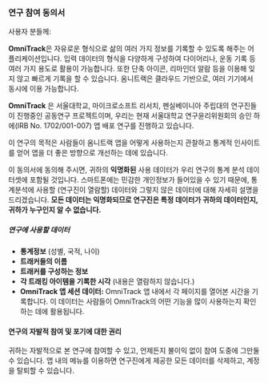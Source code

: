 ### 연구 참여 동의서

사용자 분들께:

**OmniTrack**은 자유로운 형식으로 삶의 여러 가지 정보를 기록할 수 있도록 해주는 어플리케이션입니다. 입력 데이터의 형식을 다양하게 구성하여 다이어리나, 운동 기록 등 여러 가지 용도로 활용이 가능합니다. 또한 단축 아이콘, 리마인더 알람 등을 이용해 잊지 않고 빠르게 기록을 할 수 있습니다. 옴니트랙은 클라우드 기반으로, 여러 기기에서 동시에 이용 가능합니다.

**OmniTrack** 은 서울대학교, 마이크로소프트 리서치, 펜실베이니아 주립대의 연구진들이 진행중인 공동연구 프로젝트이며, 우리는 현재 서울대학교 연구윤리위원회의 승인 하에(IRB No. 1702/001-007) 앱 배포 연구를 진행하고 있습니다.

이 연구의 목적은 사람들이 옴니트랙 앱을 어떻게 사용하는지 관찰하고 통계적 인사이트를 얻어 앱을 더 좋은 방향으로 개선하는 데에 있습니다.

이 동의서에 동의해 주시면, 귀하의 **익명화된** 사용 데이터가 우리 연구의 통계 분석 데이터셋에 포함될 것입니다. 스마트폰에는 민감한 개인정보가 들어있을 수 있기 때문에, 통계분석에 사용할 (연구진이 열람할) 데이터와 그렇지 않은 데이터에 대해 자세히 설명을 드리겠습니다. **모든 데이터는 익명화되므로 연구진은 특정 데이터가 귀하의 데이터인지, 귀하가 누구인지 알 수 없습니다.**

##### 연구에 사용할 데이터
- **통계정보** (성별, 국적, 나이)
- **트래커들의 이름**
- **트래커를 구성하는 정보**
- **각 트래킹 아이템을 기록한 시각** (내용은 열람하지 않습니다.)
- **OmniTrack 앱 세션 데이터:** OmniTrack 앱 내에서 각 페이지를 열어본 시간을 기록합니다. 이 데이터는 사람들이 OmniTrack의 어떤 기능을 많이 사용하는지 확인하는 데에 활용됩니다.

#### 연구의 자발적 참여 및 포기에 대한 권리
귀하는 자발적으로 본 연구에 참여할 수 있고, 언제든지 불이익 없이 참여 도중에 그만둘 수 있습니다. 앱 내의 메뉴를 이용하면 연구진에게 제공한 모든 데이터를 삭제하고, 계정을 탈퇴할 수 있습니다.